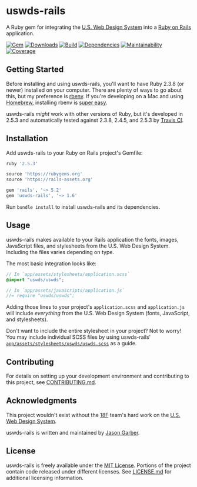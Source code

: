 # uswds-rails

A Ruby gem for integrating the [U.S. Web Design System](https://github.com/uswds/uswds) into a [Ruby on Rails](http://rubyonrails.org) application.

[![Gem](https://img.shields.io/gem/v/uswds-rails.svg?style=for-the-badge)](https://rubygems.org/gems/uswds-rails)
[![Downloads](https://img.shields.io/gem/dt/uswds-rails.svg?style=for-the-badge)](https://rubygems.org/gems/uswds-rails)
[![Build](https://img.shields.io/travis/jgarber623/uswds-rails/master.svg?style=for-the-badge)](https://travis-ci.org/jgarber623/uswds-rails)
[![Dependencies](https://img.shields.io/depfu/jgarber623/uswds-rails.svg?style=for-the-badge)](https://depfu.com/github/jgarber623/uswds-rails)
[![Maintainability](https://img.shields.io/codeclimate/maintainability/jgarber623/uswds-rails.svg?style=for-the-badge)](https://codeclimate.com/github/jgarber623/uswds-rails)
[![Coverage](https://img.shields.io/codeclimate/c/jgarber623/uswds-rails.svg?style=for-the-badge)](https://codeclimate.com/github/jgarber623/uswds-rails/code)

## Getting Started

Before installing and using uswds-rails, you'll want to have Ruby 2.3.8 (or newer) installed on your computer. There are plenty of ways to go about this, but my preference is [rbenv](https://github.com/sstephenson/rbenv). If you're developing on a Mac and using [Homebrew](http://brew.sh), installing rbenv is [super easy](https://github.com/sstephenson/rbenv#homebrew-on-mac-os-x).

uswds-rails _might_ work with other versions of Ruby, but it's developed in 2.5.3 and automatically tested against 2.3.8, 2.4.5, and 2.5.3 by [Travis CI](https://travis-ci.org/jgarber623/uswds-rails).

## Installation

Add uswds-rails to your Ruby on Rails project's Gemfile:

```rb
ruby '2.5.3'

source 'https://rubygems.org'
source 'https://rails-assets.org'

gem 'rails', '~> 5.2'
gem 'uswds-rails', '~> 1.6'
```

Run `bundle install` to install uswds-rails and its dependencies.

## Usage

uswds-rails makes available to your Rails application the fonts, images, JavaScript files, and stylesheets from the U.S. Web Design System. Including the files varies depending on type.

The most basic integration looks like:

```scss
// In `app/assets/stylesheets/application.scss`
@import "uswds/uswds";
```

```js
// In `app/assets/javascripts/application.js`
//= require "uswds/uswds";
```

Adding those lines to your project's `application.scss` and `application.js` will include _everything_ from the U.S. Web Design System (fonts, JavaScript, and stylesheets).

Don't want to include the entire stylesheet in your project? Not to worry! You may include individual SCSS files by using uswds-rails' [`app/assets/stylesheets/uswds/uswds.scss`](https://github.com/jgarber623/uswds-rails/blob/master/app/assets/stylesheets/uswds/uswds.scss) as a guide.

## Contributing

For details on setting up your development environment and contributing to this project, see [CONTRIBUTING.md](https://github.com/jgarber623/uswds-rails/blob/master/CONTRIBUTING.md).

## Acknowledgments

This project wouldn't exist without the [18F](https://github.com/18F) team's hard work on the [U.S. Web Design System](https://github.com/uswds/uswds).

uswds-rails is written and maintained by [Jason Garber](https://github.com/jgarber623).

## License

uswds-rails is freely available under the [MIT License](https://opensource.org/licenses/MIT). Portions of the project contain code released under different licenses. See [LICENSE.md](https://github.com/jgarber623/uswds-rails/blob/master/LICENSE.md) for additional licensing information.
